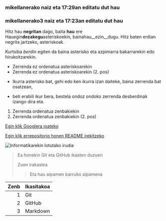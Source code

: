 ### mikellanerako naiz eta 17:29an editatu dut hau
### mikellanerako3 naiz eta 17:23an editatu dut hau

Hitz hau **negritan** dago, baita __hau__ ere<br>
Hauegin**dezakegu**asteriskoekin, bainahau__ezin__dugu. Hitz baten erdian negrita jartzeko, asteriskoak.

Kurtsiba *berdin* egiten da baina asterisko eta azpimarra bakarrarekin edo hirukoitzarekin.

* Zerrenda ez ordenatua asteriskoarekin
* Zerrenda ez ordenatua asteriskoarekin (2. pos)
+ Ikurra asterisko bat, gehi edo ken ikurra izan daiteke, baina zerrenda bat osatzean,
- beti erabili ikur bera, bestela ondoz ondoko zerrenda desberdinak izango dira eta.
1. Zerrenda ordenatua zenbakiekin
2. Zerrenda ordenatua zenbakiekin (2. pos)

[Egin klik Googlera joateko](https://www.google.es)

[Egin klik errepositorio honen README irekitzeko](README.md)

![Informatikarekin lotutako irudia](https://1.bp.blogspot.com/-wn5dpuSdBy8/Ta28i1HASrI/AAAAAAAAAAw/G0oT9CD6dfA/s1600/informatika.jpg)

> Ea honekin Git eta GitHub ikasten duzuen
> 
> Zuen irakaslea
> > Eta hau aipamen barruko aipamena 

| Zenb | Ikasitakoa |
|-----:|------------|
|     1| Git        |
|     2| GitHub     |
|     3| Markdown   |

